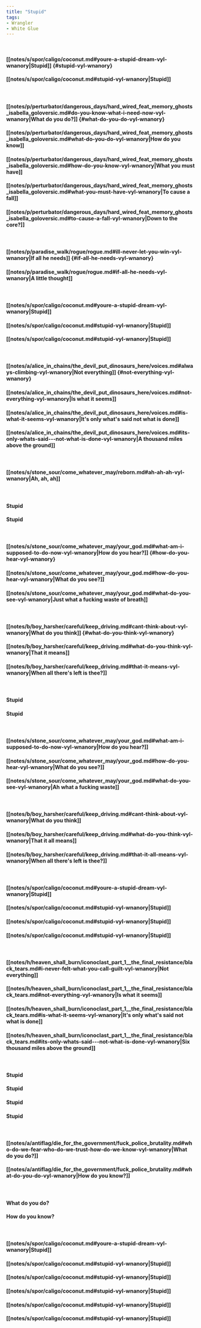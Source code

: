 ```yaml
---
title: "Stupid"
tags:
- Wrangler
- White Glue
---
```

&nbsp;
#### [[notes/s/spor/caligo/coconut.md#youre-a-stupid-dream-vyl-wnanory|Stupid]] {#stupid-vyl-wnanory}
#### [[notes/s/spor/caligo/coconut.md#stupid-vyl-wnanory|Stupid]]
&nbsp;
#### [[notes/p/perturbator/dangerous_days/hard_wired_feat_memory_ghosts_isabella_goloversic.md#do-you-know-what-i-need-now-vyl-wnanory|What do you do?]] {#what-do-you-do-vyl-wnanory}
#### [[notes/p/perturbator/dangerous_days/hard_wired_feat_memory_ghosts_isabella_goloversic.md#what-do-you-do-vyl-wnanory|How do you know]]
#### [[notes/p/perturbator/dangerous_days/hard_wired_feat_memory_ghosts_isabella_goloversic.md#how-do-you-know-vyl-wnanory|What you must have]]
#### [[notes/p/perturbator/dangerous_days/hard_wired_feat_memory_ghosts_isabella_goloversic.md#what-you-must-have-vyl-wnanory|To cause a fall]]
#### [[notes/p/perturbator/dangerous_days/hard_wired_feat_memory_ghosts_isabella_goloversic.md#to-cause-a-fall-vyl-wnanory|Down to the core?]]
&nbsp;
#### [[notes/p/paradise_walk/rogue/rogue.md#ill-never-let-you-win-vyl-wnanory|If all he needs]] {#if-all-he-needs-vyl-wnanory}
#### [[notes/p/paradise_walk/rogue/rogue.md#if-all-he-needs-vyl-wnanory|A little thought]]
&nbsp;
#### [[notes/s/spor/caligo/coconut.md#youre-a-stupid-dream-vyl-wnanory|Stupid]]
#### [[notes/s/spor/caligo/coconut.md#stupid-vyl-wnanory|Stupid]]
#### [[notes/s/spor/caligo/coconut.md#stupid-vyl-wnanory|Stupid]]
&nbsp;
#### [[notes/a/alice_in_chains/the_devil_put_dinosaurs_here/voices.md#always-climbing-vyl-wnanory|Not everything]] {#not-everything-vyl-wnanory}
#### [[notes/a/alice_in_chains/the_devil_put_dinosaurs_here/voices.md#not-everything-vyl-wnanory|Is what it seems]]
#### [[notes/a/alice_in_chains/the_devil_put_dinosaurs_here/voices.md#is-what-it-seems-vyl-wnanory|It's only what's said   not what is done]]
#### [[notes/a/alice_in_chains/the_devil_put_dinosaurs_here/voices.md#its-only-whats-said---not-what-is-done-vyl-wnanory|A thousand miles above the ground]]
&nbsp;
#### [[notes/s/stone_sour/come_whatever_may/reborn.md#ah-ah-ah-vyl-wnanory|Ah, ah, ah]]
&nbsp;
#### Stupid
#### Stupid
&nbsp;
#### [[notes/s/stone_sour/come_whatever_may/your_god.md#what-am-i-supposed-to-do-now-vyl-wnanory|How do you hear?]] {#how-do-you-hear-vyl-wnanory}
#### [[notes/s/stone_sour/come_whatever_may/your_god.md#how-do-you-hear-vyl-wnanory|What do you see?]]
#### [[notes/s/stone_sour/come_whatever_may/your_god.md#what-do-you-see-vyl-wnanory|Just what a fucking waste of breath]]
&nbsp;
#### [[notes/b/boy_harsher/careful/keep_driving.md#cant-think-about-vyl-wnanory|What do you think]] {#what-do-you-think-vyl-wnanory}
#### [[notes/b/boy_harsher/careful/keep_driving.md#what-do-you-think-vyl-wnanory|That it means]]
#### [[notes/b/boy_harsher/careful/keep_driving.md#that-it-means-vyl-wnanory|When all there's left is thee?]]
&nbsp;
#### Stupid
#### Stupid
&nbsp;
#### [[notes/s/stone_sour/come_whatever_may/your_god.md#what-am-i-supposed-to-do-now-vyl-wnanory|How do you hear?]]
#### [[notes/s/stone_sour/come_whatever_may/your_god.md#how-do-you-hear-vyl-wnanory|What do you see?]]
#### [[notes/s/stone_sour/come_whatever_may/your_god.md#what-do-you-see-vyl-wnanory|Ah what a fucking waste]]
&nbsp;
#### [[notes/b/boy_harsher/careful/keep_driving.md#cant-think-about-vyl-wnanory|What do you think]]
#### [[notes/b/boy_harsher/careful/keep_driving.md#what-do-you-think-vyl-wnanory|That it all means]]
#### [[notes/b/boy_harsher/careful/keep_driving.md#that-it-all-means-vyl-wnanory|When all there's left is thee?]]
&nbsp;
#### [[notes/s/spor/caligo/coconut.md#youre-a-stupid-dream-vyl-wnanory|Stupid]]
#### [[notes/s/spor/caligo/coconut.md#stupid-vyl-wnanory|Stupid]]
#### [[notes/s/spor/caligo/coconut.md#stupid-vyl-wnanory|Stupid]]
#### [[notes/s/spor/caligo/coconut.md#stupid-vyl-wnanory|Stupid]]
&nbsp;
#### [[notes/h/heaven_shall_burn/iconoclast_part_1__the_final_resistance/black_tears.md#i-never-felt-what-you-call-guilt-vyl-wnanory|Not everything]]
#### [[notes/h/heaven_shall_burn/iconoclast_part_1__the_final_resistance/black_tears.md#not-everything-vyl-wnanory|Is what it seems]]
#### [[notes/h/heaven_shall_burn/iconoclast_part_1__the_final_resistance/black_tears.md#is-what-it-seems-vyl-wnanory|It's only what's said   not what is done]]
#### [[notes/h/heaven_shall_burn/iconoclast_part_1__the_final_resistance/black_tears.md#its-only-whats-said---not-what-is-done-vyl-wnanory|Six thousand miles above the ground]]
&nbsp;
#### Stupid
#### Stupid
#### Stupid
#### Stupid
&nbsp;
#### [[notes/a/antiflag/die_for_the_government/fuck_police_brutality.md#who-do-we-fear-who-do-we-trust-how-do-we-know-vyl-wnanory|What do you do?]]
#### [[notes/a/antiflag/die_for_the_government/fuck_police_brutality.md#what-do-you-do-vyl-wnanory|How do you know?]]
&nbsp;
#### What do you do?
#### How do you know?
&nbsp;
#### [[notes/s/spor/caligo/coconut.md#youre-a-stupid-dream-vyl-wnanory|Stupid]]
#### [[notes/s/spor/caligo/coconut.md#stupid-vyl-wnanory|Stupid]]
#### [[notes/s/spor/caligo/coconut.md#stupid-vyl-wnanory|Stupid]]
#### [[notes/s/spor/caligo/coconut.md#stupid-vyl-wnanory|Stupid]]
#### [[notes/s/spor/caligo/coconut.md#stupid-vyl-wnanory|Stupid]]
#### [[notes/s/spor/caligo/coconut.md#stupid-vyl-wnanory|Stupid]]
